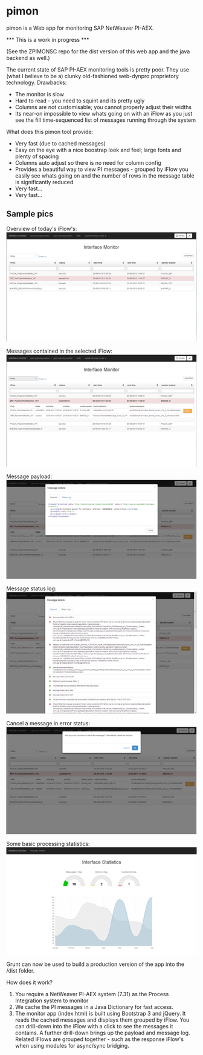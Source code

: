 pimon
=====

pimon is a Web app for monitoring SAP NetWeaver PI-AEX.

*** This is a work in progress ***

(See the ZPIMONSC repo for the dist version of this web app and the java backend as well.)


The current state of SAP PI-AEX monitoring tools is pretty poor. They use (what I believe to be a) clunky old-fashioned web-dynpro proprietory technology.
Drawbacks:
 - The monitor is slow
 - Hard to read - you need to squint and its pretty ugly
 - Columns are not customisable; you cannot properly adjust their widths
 - Its near-on impossible to view whats going on with an iFlow as you just see the fill time-sequenced list of messages running through the system
 
What does this pimon tool provide:
 - Very fast (due to cached messages)
 - Easy on the eye with a nice boostrap look and feel; large fonts and plenty of spacing
 - Columns auto adjust so there is no need for column config
 - Provides a beautiful way to view PI messages - grouped by iFlow you easily see whats going on and the number of rows in the message table is significantly reduced
 - Very fast...
 - Very fast...


Sample pics
-----------

Overview of today's iFlow's:
![Sample prettyConfirm dialog](readme_pics/iflows.PNG)

Messages contained in the selected iFlow:
![Sample prettyConfirm dialog](readme_pics/messages.PNG)

Message payload:
![Sample prettyConfirm dialog](readme_pics/payload.PNG)

Message status log:
![Sample prettyConfirm dialog](readme_pics/status_log.PNG)

Cancel a message in error status:
![Sample prettyConfirm dialog](readme_pics/cancel.PNG)

Some basic processing statistics:
![Sample prettyConfirm dialog](readme_pics/stats.PNG)


Grunt can now be used to build a production version of the app into the /dist folder.


How does it work?

1) You require a NetWeaver PI-AEX system (7.31) as the Process Integration system to monitor
2) We cache the PI messages in a Java Dictionary for fast access.
3) The monitor app (index.html) is built using Bootstrap 3 and jQuery. It reads the cached messages and displays them grouped by iFlow.
   You can drill-down into the iFlow with a click to see the messages it contains. A further drill-down brings up the payload and message log.
   Related iFlows are grouped together - such as the response iFlow's when using modules for async/sync bridging.
   